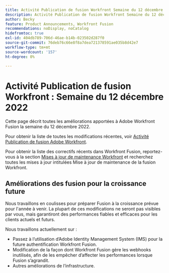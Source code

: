 ```yaml
---
title: Activité Publication de fusion Workfront Semaine du 12 décembre 2022
description: Activité Publication de fusion Workfront Semaine du 12 décembre 2022
author: Becky
feature: Product Announcements, Workfront Fusion
recommendations: noDisplay, noCatalog
hidefromtoc: true
exl-id: 404db789-706d-46ae-b14b-023502d287f0
source-git-commit: 76deb76c66e8f8a7dea721378591ae035b8d42e7
workflow-type: tm+mt
source-wordcount: '157'
ht-degree: 0%

---
```


# Activité Publication de fusion Workfront : Semaine du 12 décembre 2022

Cette page décrit toutes les améliorations apportées à Adobe Workfront Fusion la semaine du 12 décembre 2022.

Pour obtenir la liste de toutes les modifications récentes, voir [Activité Publication de fusion Adobe Workfront](../../../product-announcements/product-releases/fusion-release-activity/fusion-release-activity.md).

Pour obtenir la liste des correctifs récents dans Workfront Fusion, reportez-vous à la section [Mises à jour de maintenance Workfront](https://experienceleague.adobe.com/docs/workfront-known-issues/releases/current-updates.html) et recherchez toutes les mises à jour intitulées Mise à jour de maintenance de la fusion Workfront.

## Améliorations des fusion pour la croissance future

Nous travaillons en coulisses pour préparer Fusion à la croissance prévue pour l&#39;année à venir. La plupart de ces modifications ne seront pas visibles par vous, mais garantiront des performances fiables et efficaces pour les clients actuels et futurs.


Nous travaillons actuellement sur :

* Passez à l’utilisation d’Adobe Identity Management System (IMS) pour la future authentification Workfront Fusion.
* Modification de la façon dont Workfront Fusion gère les webhooks inutilisés, afin de les empêcher d’affecter les performances lorsque Fusion s’agrandit.
* Autres améliorations de l’infrastructure.
